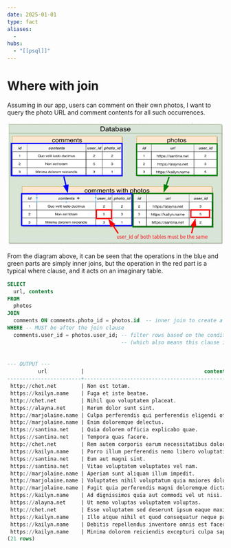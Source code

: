 ```yaml
---
date: 2025-01-01
type: fact
aliases:
  -
hubs:
  - "[[psql]]"
---
```


# Where with join

Assuming in our app, users can comment on their own photos, I want to query the photo URL and comment contents for all such occurrences.

![comment-own-photo-diagram.png](../../assets/imgs/comment-own-photo-diagram.png)

From the diagram above, it can be seen that the operations in the blue and green parts are simply inner joins, but the operation in the red part is a typical where clause, and it acts on an imaginary table.

```sql
SELECT 
  url, contents
FROM
  photos
JOIN
  comments ON comments.photo_id = photos.id  -- inner join to create a imaginary table
WHERE -- MUST be after the join clause
  comments.user_id = photos.user_id; -- filter rows based on the condition on the imaginary table
                                     -- (which also means this clause is applied after the join)


--- OUTPUT ---
          url           |                                       contents                                       
------------------------+--------------------------------------------------------------------------------------
 http://chet.net        | Non est totam.
 https://kailyn.name    | Fuga et iste beatae.
 http://chet.net        | Nihil quo voluptatem placeat.
 https://alayna.net     | Rerum dolor sunt sint.
 http://marjolaine.name | Culpa perferendis qui perferendis eligendi officia neque ex.
 http://marjolaine.name | Enim doloremque delectus.
 https://santina.net    | Quia dolorem officia explicabo quae.
 https://santina.net    | Tempora quas facere.
 http://chet.net        | Rem autem corporis earum necessitatibus dolores explicabo iste quo.
 https://kailyn.name    | Porro illum perferendis nemo libero voluptatibus vel.
 https://santina.net    | Eum aut magni sint.
 https://santina.net    | Vitae voluptatem voluptates vel nam.
 http://marjolaine.name | Aperiam sunt aliquam illum impedit.
 http://marjolaine.name | Voluptates nihil voluptatum quia maiores dolorum molestias occaecati.
 http://marjolaine.name | Fugit quia perferendis magni doloremque dicta officia dignissimos ut necessitatibus.
 https://kailyn.name    | Ad dignissimos quia aut commodi vel ut nisi.
 https://alayna.net     | Ut nemo voluptas voluptatem voluptas.
 http://chet.net        | Esse voluptatem sed deserunt ipsum eaque maxime rerum qui.
 https://kailyn.name    | Illo atque nihil et quod consequatur neque pariatur delectus.
 https://kailyn.name    | Debitis repellendus inventore omnis est facere aliquam.
 https://kailyn.name    | Minima dolorem reiciendis excepturi culpa sapiente eos deserunt ut.
(21 rows)

```
